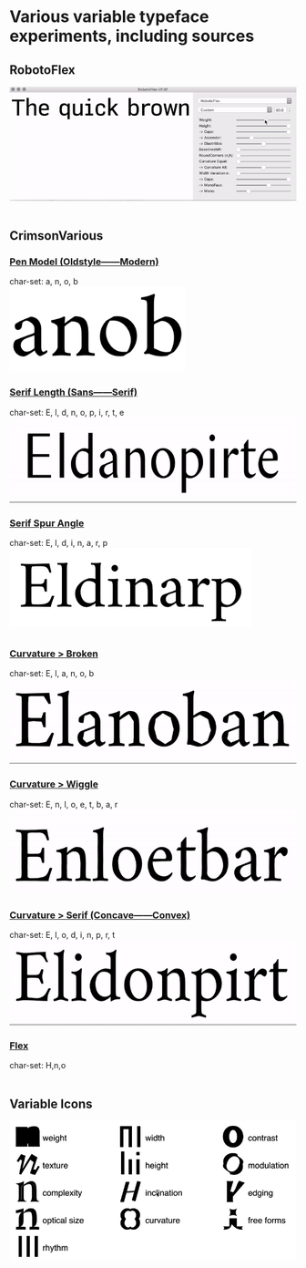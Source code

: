 # Various variable typeface experiments, including sources

## RobotoFlex
![robotoflex preview](RobotoFlex/README_media/Preview.gif)
<br/>
<br/>
## CrimsonVarious

### [Pen Model (Oldstyle——Modern)](PenModel/)
char-set: a, n, o, b <br/>
<img src="CrimsonVarious/PenModel/Crimson_PenModel-VF.gif" height="150">

### [Serif Length (Sans——Serif)](SerifLength/)
char-set: E, l, d, n, o, p, i, r, t, e <br/>
<img src="CrimsonVarious/SerifLength/Crimson_SerifLength-VF.gif" height="150">

### [Serif Spur Angle](SerifSpurAngle/)
char-set: E, l, d, i, n, a, r, p <br/>
<img src="CrimsonVarious/SerifSpurAngle/Crimson_SerifSpurAngle-VF.gif" height="150">

### [Curvature > Broken](CurvatureBroken/)
char-set: E, l, a, n, o, b <br/>
<img src="CrimsonVarious/CurvatureBroken/Crimson_CurvatureBroken-VF.gif" height="150">

### [Curvature > Wiggle](CurvatureWiggle/)
char-set: E, n, l, o, e, t, b, a, r <br/>
<img src="CrimsonVarious/CurvatureWiggle/Crimson_CurvatureWiggle-VF.gif" height="150">

### [Curvature > Serif (Concave——Convex)](CurvatureSerifConcave)
char-set: E, l, o, d, i, n, p, r, t <br/>
<img src="CrimsonVarious/CurvatureSerifConcave/Crimson_CurvatureSerifConcave-VF.gif" height="150">

### [Flex](CrimsonVarious/Flex/)
char-set: H,n,o
<br/>
<br/>
## Variable Icons
![top level type variables](../variable-overview/media/type-variables.gif)
